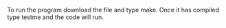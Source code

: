 To run the program download the file and type make. Once it has compiled type testme and the code will run.


